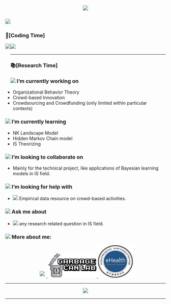 <h1 align="center">
    <img src="https://readme-typing-svg.herokuapp.com/?lines=print(%22Hello%2C%20Friend!%22)&center=true&size=27">
</h1>

<!-- visitor stats -->
  <img src="https://visitor-badge.glitch.me/badge?page_id=sun0225SUN" /></div>

### 🌠[Coding Time]
<div>
    <img height="165" align="left" src="https://github-readme-stats.vercel.app/api?username=younger-1&theme=calm&show_icons=true" />
    <img src="https://github-readme-stats.vercel.app/api/top-langs/?username=younger-1&hide=html,css,Jupyter+Notebook,ruby,javascript&theme=calm&langs_count=6&layout=compact" />
</div>

---

### 📚[Research Time]
### <img src="https://raw.githubusercontent.com/alexnaiman/alexnaiman/master/resources/PusheenCompute.gif" width="70px" /> I’m currently working on
- Organizational Behavior Theory
- Crowd-based Innovation
- Crowdsourcing and Crowdfunding (only limited within particular contexts)
### <img src="https://raw.githubusercontent.com/alexnaiman/alexnaiman/master/resources/Confused_Dog.gif" height="50px" /> I’m currently learning
- NK Landscape Model
- Hidden Markov Chain model
- IS Theorizing
### <img src="https://raw.githubusercontent.com/alexnaiman/alexnaiman/master/resources/pug_dance.gif" width="60px" /> I’m looking to collaborate on
- Mainly for the technical project, like applications of Bayesian learning models in IS field. 

### <img src="https://raw.githubusercontent.com/alexnaiman/alexnaiman/master/resources/cool_duck.gif" width="60px" /> I’m looking for help with
- <img src="https://raw.githubusercontent.com/alexnaiman/alexnaiman/master/resources/party_parrot.gif" height="35px" /> Empirical data resource on crowd-based activities.

### <img src="https://raw.githubusercontent.com/alexnaiman/alexnaiman/master/resources/question.png" width="50px" />  Ask me about
- <img src="https://raw.githubusercontent.com/alexnaiman/alexnaiman/master/resources/chat.gif" height="35px" /> any research related question in IS field.
### <img src="https://raw.githubusercontent.com/alexnaiman/alexnaiman/master/resources/bongocat.gif" width="50px" /> More about me: 
<p align="center">
  <a href="https://www.linkedin.com/in/junyi-li-018409105/">
    <img src="https://raw.githubusercontent.com/alexnaiman/alexnaiman/master/resources/linkedin.webp" height="35px" style="margin: 5px;" />
  </a>
  <a href="https://www.garbcan.com/team/junyi-li/">
    <img src="https://github.com/GrandJune/GrandJune/blob/main/assets/gclab-logo1.png">
  </a>
  <a href=" http://ehealth.hit.edu.cn/2018/0516/c9176a208116/page.htm">
    <img src="https://github.com/GrandJune/GrandJune/blob/main/assets/images.jpg">
  </a>
</p>

---

<!-- dynamic contribution figure -->
<div align="center"><img src="https://cdn.jsdelivr.net/gh/sun0225SUN/sun0225SUN/assets/github-contribution-grid-snake.svg" /></div>

---
